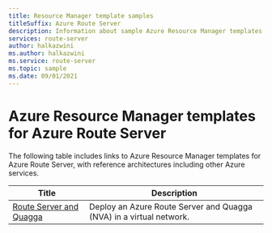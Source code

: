 ```yaml
---
title: Resource Manager template samples
titleSuffix: Azure Route Server
description: Information about sample Azure Resource Manager templates provided for Azure Route Server.
services: route-server
author: halkazwini
ms.author: halkazwini
ms.service: route-server
ms.topic: sample
ms.date: 09/01/2021 
---
```


# Azure Resource Manager templates for Azure Route Server

The following table includes links to Azure Resource Manager templates for Azure Route Server, with reference architectures including other Azure services.

| Title | Description |
| ------ | ----------- |
| [Route Server and Quagga](https://github.com/Azure/azure-quickstart-templates/tree/master/quickstarts/microsoft.network/route-server-quagga) | Deploy an Azure Route Server and Quagga (NVA) in a virtual network. |
